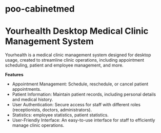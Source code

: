# poo-cabinetmed
# Yourhealth Desktop Medical Clinic Management System

Yourhealth is a medical clinic management system designed for desktop usage, created to streamline clinic operations, including appointment scheduling, patient and employee management,  and more.

**Features**

- Appointment Management: Schedule, reschedule, or cancel patient appointments.
- Patient Information: Maintain patient records, including personal details and medical history.
- User Authentication: Secure access for staff with different roles (receptionists, doctors, administrators).
- Statistics: employee statistics, patient statistics.
- User-Friendly Interface: An easy-to-use interface for staff to efficiently manage clinic operations.  
